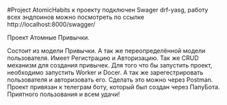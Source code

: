 #Project AtomicHabits
к проекту подключен Swager drf-yasg, работу всех эндпоинов можно посмотреть по ссылке http://localhost:8000/swagger/

Проект Атомные Привычки.

Состоит из модели Привычки. А так же переопределённой модели пользователя.
Имеет Регистрацию и Авторизацию.
Так же CRUD механизм для создания привычек.
Для того что бы запустить проект, необходимо запустить Worker и Docer. А так же зарегестрировать пользователя и авторизовать его. Сделать это можно через Postman.
Проект привязан к телеграм боту, который был создан через ПапуБота.
Приятного пользования и всем удачи!
